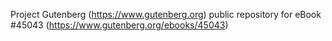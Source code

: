 Project Gutenberg (https://www.gutenberg.org) public repository for eBook #45043 (https://www.gutenberg.org/ebooks/45043)
